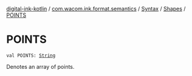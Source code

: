 [digital-ink-kotlin](../../../index.md) / [com.wacom.ink.format.semantics](../../index.md) / [Syntax](../index.md) / [Shapes](index.md) / [POINTS](./-p-o-i-n-t-s.md)

# POINTS

`val POINTS: `[`String`](https://kotlinlang.org/api/latest/jvm/stdlib/kotlin/-string/index.html)

Denotes an array of points.

